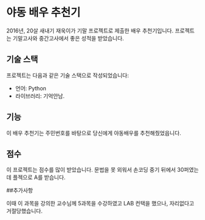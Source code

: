 # 야동 배우 추천기

2016년, 20살 새내기 재욱이가 기말 프로젝트로 제출한 배우 추천기입니다. 프로젝트는 기말고사와 중간고사에서 좋은 성적을 받았습니다.

## 기술 스택

프로젝트는 다음과 같은 기술 스택으로 작성되었습니다:

- 언어: Python
- 라이브러리: 기억안남. 

## 기능

이 배우 추천기는 주민번호를 바탕으로 당신에게 야동배우를 추천해줬었읍니다.

## 점수

이 프로젝트는 점수를 많이 받았습니다.
문법을 못 외워서 손코딩 중기 뒤에서 30퍼였는데
플젝으로 A를 받습니다.


##추가사항

이때 이 과목을 강의한 교수님께
5과목을 수강하였고
LAB 컨택을 했으나, 자리없다고 거절당했습니다.
